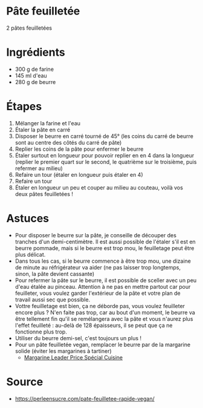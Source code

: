 Pâte feuilletée
=====
2 pâtes feuilletées

# Ingrédients
- 300 g de farine
- 145 ml d'eau
- 280 g de beurre

# Étapes
1. Mélanger la farine et l'eau
2. Étaler la pâte en carré
3. Disposer le beurre en carré tourné de 45° (les coins du carré de beurre sont au centre des côtés du carré de pâte)
4. Replier les coins de la pâte pour enfermer le beurre
5. Étaler surtout en longueur pour pouvoir replier en en 4 dans la longueur (replier le premier quart sur le second, le quatrième sur le troisième, puis refermer au milieu)
6. Refaire un tour (étaler en longueur puis étaler en 4)
7. Refaire un tour
8. Étaler en longueur un peu et couper au milieu au couteau, voilà vos deux pâtes feuilletées !

# Astuces
- Pour disposer le beurre sur la pâte, je conseille de découper des tranches
  d'un demi-centimètre. Il est aussi possible de l'étaler s'il est en beurre
  pommade, mais si le beurre est trop mou, le feuilletage peut être plus délicat.
- Dans tous les cas, si le beurre commence à être trop mou, une dizaine de minute
  au réfrigérateur va aider (ne pas laisser trop longtemps, sinon, la pâte
  devient cassante)
- Pour refermer la pâte sur le beurre, il est possible de sceller avec un peu
  d'eau étalée au pinceau. Attention à ne pas en mettre partout car pour
  feuilleter, vous voulez garder l'extérieur de la pâte et votre plan de travail
  aussi sec que possible.
- Vottre feuilletage est bien, ça ne déborde pas, vous voulez feuilleter encore
  plus ? N'en faite pas trop, car au bout d'un moment, le beurre va être
  tellement fin qu'il se remélangera avec la pâte et vous n'aurez plus l'effet
  feuilleté : au-delà de 128 épaisseurs, il se peut que ça ne fonctionne plus
  trop.
- Utiliser du beurre demi-sel, c'est toujours un plus !
- Pour un pâte feuilletée vegan, remplacer le beurre par de la margarine solide (éviter les margarines à tartiner)
  - [Margarine Leader Price Spécial Cuisine](https://web.archive.org/web/20250105133137im_/https://media-leaderprice.uplink.re/view/3263859339715_460019_8710472005329-1024-1024/margarine-pour-tartine-et-cuisson-special-cuisine-70-mg-plaquette.webp?hash=cka482ww87w6pjiz3erel9io7:9d8a202fc72eb072a177f4794e6c6bfa&fit=fill&v=29042024&fm=webp&collection_id=1)

# Source
- https://perleensucre.com/pate-feuilletee-rapide-vegan/
